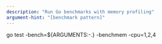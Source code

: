 ```yaml
---
description: "Run Go benchmarks with memory profiling"
argument-hint: "[benchmark pattern]"
---
```


go test -bench=${ARGUMENTS:-.} -benchmem -cpu=1,2,4
